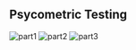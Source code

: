 ## Psycometric Testing
![part1](https://i.imgur.com/enAvLKM.png)
![part2](https://i.imgur.com/pkRWuKq.png)
![part3](https://i.imgur.com/GW9uMOl.png)
